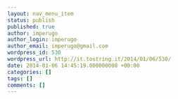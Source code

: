 ```yaml
---
layout: nav_menu_item
status: publish
published: true
author: imperugo
author_login: imperugo
author_email: imperugo@gmail.com
wordpress_id: 530
wordpress_url: http://it.tostring.it/2014/01/06/530/
date: 2014-01-06 14:45:19.000000000 +00:00
categories: []
tags: []
comments: []
---
```

 
